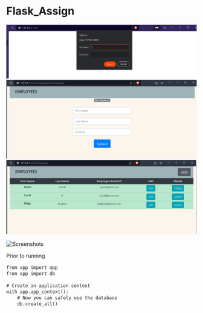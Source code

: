 # Flask_Assign

![Alt text](image-3.png)
![Alt text](image-2.png)
![Alt text](image-1.png)

![Screenshots](https://github.com/Deepankarkr/flask-assign/assets/43492346/ddbcc3ea-73ca-4fb3-8cac-4bde512d1952)

Prior to running

```
from app import app
from app import db

# Create an application context
with app.app_context():
    # Now you can safely use the database
    db.create_all()

```
